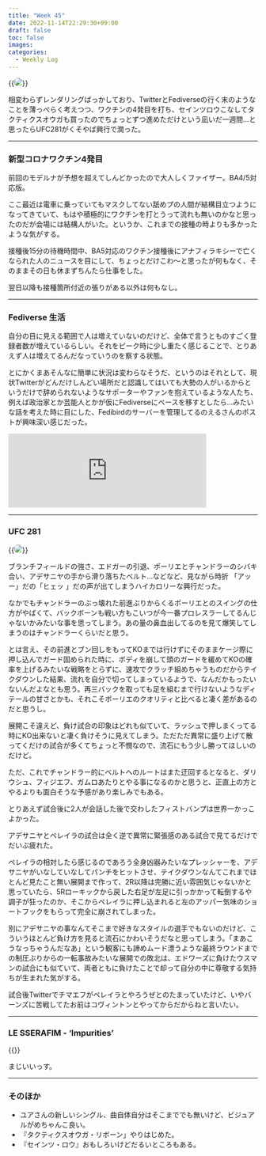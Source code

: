 ```yaml
---
title: "Week 45"
date: 2022-11-14T22:29:30+09:00
draft: false
toc: false
images:
categories:
  - Weekly Log
---
```


{{<image src="/images/images/221107_2.webp" position="center" style="border-radius: 6px;" >}}

相変わらずレンダリングばっかしており、TwitterとFediverseの行く末のようなことを薄っぺらく考えつつ、ワクチンの4発目を打ち、セインツロウこなしてタクティクスオウガも買ったのでちょっとずつ進めただけという凪いだ一週間…と思ったらUFC281がくそやば興行で潤った。

<!--more-->

---

### 新型コロナワクチン4発目

前回のモデルナが予想を超えてしんどかったので大人しくファイザー。BA4/5対応版。

ここ最近は電車に乗っていてもマスクしてない舐めプの人間が結構目立つようになってきていて、もはや積極的にワクチンを打とうって流れも無いのかなと思ったのだが会場には結構人がいた。というか、これまでの接種の時よりも多かったような気がする。

接種後15分の待機時間中、BA5対応のワクチン接種後にアナフィラキシーで亡くなられた人のニュースを目にして、ちょっとだけこわ～と思ったが何もなく、そのままその日も休まずちんたら仕事をした。

翌日以降も接種箇所付近の張りがある以外は何もなし。

---

### Fediverse 生活

自分の目に見える範囲で人は増えていないのだけど、全体で言うとものすごく登録者数が増えているらしい。それをピーク時に少し重たく感じることで、とりあえず人は増えてるんだなっていうのを察する状態。

とにかくまあそんなに簡単に状況は変わらなそうだ、というのはそれとして、現状Twitterがどんだけしんどい場所だと認識してはいても大勢の人がいるからというだけで辞められないようなサポーターやファンを抱えているような人たち、例えば政治家とか芸能人とかが仮にFediverseにベースを移すとしたら…みたいな話を考えた時に目にした、Fedibirdのサーバーを管理してるのえるさんのポストが興味深い感じだった。

<iframe src="https://fedibird.com/@noellabo/108665693425755132/embed" class="mastodon-embed" style="max-width: 100%; border: 0" width="400" allowfullscreen="allowfullscreen"></iframe><script src="https://fedibird.com/embed.js" async="async"></script>

---

### UFC 281

{{<image src="/images/2022/11/20221113_ufc281.webp" position="center" style="border-radius: 6px;">}}

ブランチフィールドの強さ、エドガーの引退、ポーリエとチャンドラーのシバキ合い、アデサニヤの手から滑り落ちたベルト…などなど、見ながら時折 「アッー」だの「ヒェッ 」だの声が出てしまうハイカロリーな興行だった。

なかでもチャンドラーのぶっ壊れた前進ぶりからくるポーリエとのスイングの仕方がやばくて、バックボーンも戦い方もこいつが今一番プロレスラーしてるんじゃないかみたいな事を思ってしまう。あの量の鼻血出してるのを見て爆笑してしまうのはチャンドラーくらいだと思う。

とは言え、その前進とブン回しをもってKOまでは行けずにそのままケージ際に押し込んでガード固められた時に、ボディを崩して頭のガードを緩めてKOの確率を上げるみたいな戦略をとらずに、速攻でクラッチ組めちゃうものだからテイクダウンした結果、流れを自分で切ってしまっているようで、なんだかもったいないんだよなとも思う。再三バックを取っても足を組むまで行けないようなディテールの甘さとかも、それこそポーリエのクオリティと比べると凄く差があるのだと思うし。

展開こそ違えど、負け試合の印象はどれも似ていて、ラッシュで押しまくってる時にKO出来ないと凄く負けそうに見えてしまう。ただただ異常に盛り上げて散ってくだけの試合が多くてちょっと不憫なので、流石にもう少し勝ってほしいのだけど。

ただ、これでチャンドラー的にベルトへのルートはまた迂回するとなると、ダリウシュ、フィジエフ、ガムロあたりとやる事になるのかと思うと、正直上の方とやるよりも面白そうな予感があり楽しみでもある。

とりあえず試合後に2人が会話した後で交わしたフィストバンプは世界一かっこよかった。

アデサニヤとペレイラの試合は全く逆で異常に緊張感のある試合で見てるだけでだいぶ疲れた。

ペレイラの相対したら感じるのであろう全身凶器みたいなプレッシャーを、アデサニヤがいなしていなしてパンチをヒットさせ、テイクダウンなんてこれまでほとんど見たこと無い展開まで作って、2R以降は完勝に近い雰囲気じゃないかと思っていたら、5Rローキックから戻した右足が左足に引っかかって転倒するや調子が狂ったのか、そこからペレイラに押し込まれると左のアッパー気味のショートフックをもらって完全に崩されてしまった。

別にアデサニヤの事なんてそこまで好きなスタイルの選手でもないのだけど、こういうほとんど負け方を見ると流石にかわいそうだなと思ってしまう。「まあこうなっちゃうんだなあ」という観客にも諦めムード漂うような最終ラウンドまでの制圧ぶりからの一転事故みたいな展開での敗北は、エドワーズに負けたウスマンの試合にも似ていて、両者ともに負けたことで却って自分の中に尊敬する気持ちが生まれた気がする。

試合後Twitterでチマエフがペレイラとやろうぜとのたまっていたけど、いやバーンズに苦戦してたお前はコヴィントンとやってからだからねと言いたい。

---

### LE SSERAFIM - ‘Impurities’

{{<youtube Ccz123Jlflc>}}

まじいいっす。

---

### そのほか

- ユアさんの新しいシングル、曲自体自分はそこまででも無いけど、ビジュアルがめちゃんこ良い。
- 『タクティクスオウガ・リボーン」やりはじめた。
- 『セインツ・ロウ』おもしろいけどだるいところもある。
